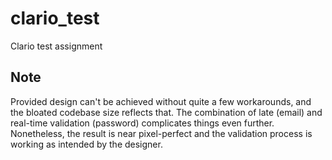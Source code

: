 # clario_test

Clario test assignment

## Note
Provided design can't be achieved without quite a few workarounds, and the bloated codebase size reflects that. The combination of late (email) and real-time validation (password) complicates things even further. Nonetheless, the result is near pixel-perfect and the validation process is working as intended by the designer.
